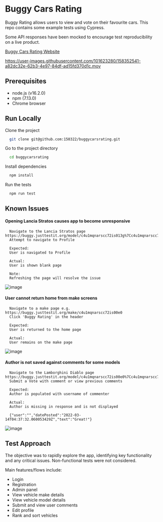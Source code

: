 
# Buggy Cars Rating

Buggy Rating allows users to view and vote on their favourite cars. This repo contains some example tests using Cypress.

Some API responses have been mocked to encourage test reproducibility on a live product.

[Buggy Cars Rating Website](https://buggy.justtestit.org/)

https://user-images.githubusercontent.com/101623280/158352541-a82dc32e-62b3-4e97-84df-ad15fd370d1c.mov

## Prerequisites
- node.js (v16.2.0)
- npm (7.13.0)
- Chrome browser


## Run Locally

Clone the project

```bash
  git clone git@github.com:150322/buggycarsrating.git
```

Go to the project directory

```bash
  cd buggycarsrating
```

Install dependencies

```bash
  npm install
```

Run the tests

```bash
  npm run test
```

## Known Issues

#### Opening Lancia Stratos causes app to become unresponsive

```
  Navigate to the Lancia Stratos page https://buggy.justtestit.org/model/c4u1mqnarscc72is013g%7Cc4u1mqnarscc72is0170
  Attempt to navigate to Profile 

  Expected:
  User is navigated to Profile

  Actual:
  User is shown blank page

  Note:
  Refreshing the page will resolve the issue
```
![image](https://user-images.githubusercontent.com/101623280/158352759-7b42cbbb-2dc7-4660-8f6f-84191b075d0a.png)


#### User cannot return home from make screens 

```
  Navigate to a make page e.g. https://buggy.justtestit.org/make/c4u1mqnarscc72is00e0
  Click 'Buggy Rating' in the header 

  Expected:
  User is returned to the home page

  Actual:
  User remains on the make page
```
![image](https://user-images.githubusercontent.com/101623280/158352863-626fcba3-1bd4-4e27-8669-ce259ec98f15.png)


#### Author is not saved against comments for some models

```
  Navigate to the Lamborghini Diablo page https://buggy.justtestit.org/model/c4u1mqnarscc72is00e0%7Cc4u1mqnarscc72is00kg
  Submit a Vote with comment or view previous comments

  Expected:
  Author is populated with username of commenter

  Actual:
  Author is missing in response and is not displayed

  {"user":"","datePosted":"2022-03-14T04:37:32.060053429Z","text":"Great!"}

```
![image](https://user-images.githubusercontent.com/101623280/158352945-4f412e2b-86c1-4e71-a8d8-c8cb1c6dcb09.png)


## Test Approach

The objective was to rapidly explore the app, identifying key functionality and any critical issues.
Non-functional tests were not considered.

Main features/flows include:
- Login
- Registration
- Admin panel
- View vehicle make details
- View vehicle model details
- Submit and view user comments
- Edit profile
- Rank and sort vehicles

